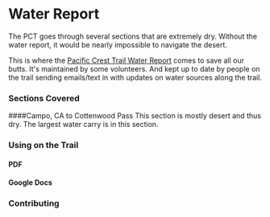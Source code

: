 # Water Report
  The PCT goes through several sections that are extremely dry. Without the water report, it would be nearly impossible to navigate the desert. 
  
  This is where the [Pacific Crest Trail Water Report](https://pctwater.com/) comes to save all our butts. It's maintained by some volunteers. And kept up to date by people on the trail sending emails/text in with updates on water sources along the trail.
  
### Sections Covered
####Campo, CA to Cottenwood Pass
  This section is mostly desert and thus dry. The largest water carry is in this section. 


### Using on the Trail
#### PDF
#### Google Docs

### Contributing
